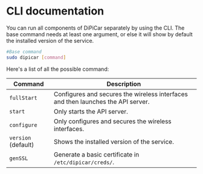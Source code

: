# CLI documentation

You can run all components of DiPiCar separately by using the CLI.
The base command needs at least one argument, or else it will show by default the installed version of the service.

```sh
#Base command
sudo dipicar [command]
```

Here's a list of all the possible command:

| Command | Description |
|--|--|
| `fullStart` | Configures and secures the wireless interfaces and then launches the API server. |
| `start` | Only starts the API server. |
| `configure` | Only configures and secures the wireless interfaces. |
| `version` (default) | Shows the installed version of the service. |
| `genSSL` | Generate a basic certificate in `/etc/dipicar/creds/`. |

